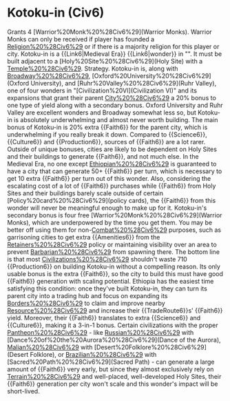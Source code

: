 # Kotoku-in (Civ6)

Grants 4 [Warrior%20Monk%20%28Civ6%29](Warrior Monks).
Warrior Monks can only be received if player has founded a [Religion%20%28Civ6%29](religion) or if there is a majority religion for this player or city.
Kotoku-in is a {{Link6|Medieval Era}} {{Link6|wonder}} in "". It must be built adjacent to a [Holy%20Site%20%28Civ6%29](Holy Site) with a [Temple%20%28Civ6%29](Temple).
Strategy.
Kotoku-in is, along with [Broadway%20%28Civ6%29](Broadway), [Oxford%20University%20%28Civ6%29](Oxford University), and [Ruhr%20Valley%20%28Civ6%29](Ruhr Valley), one of four wonders in "[Civilization%20VI](Civilization VI)" and its expansions that grant their parent [City%20%28Civ6%29](city) a 20% bonus to one type of yield along with a secondary bonus. Oxford University and Ruhr Valley are excellent wonders and Broadway somewhat less so, but Kotoku-in is absolutely underwhelming and almost never worth building.
The main bonus of Kotoku-in is 20% extra {{Faith6}} for the parent city, which is underwhelming if you really break it down. Compared to {{Science6}}, {{Culture6}} and {{Production6}}, sources of {{Faith6}} are a lot rarer. Outside of unique bonuses, cities are likely to be dependent on Holy Sites and their buildings to generate {{Faith6}}, and not much else. In the Medieval Era, no one except [Ethiopian%20%28Civ6%29](Ethiopia) is guaranteed to have a city that can generate 50+ {{Faith6}} per turn, which is necessary to get 10 extra {{Faith6}} per turn out of this wonder. Also, considering the escalating cost of a lot of {{Faith6}} purchases while {{Faith6}} from Holy Sites and their buildings barely scale outside of certain [Policy%20card%20%28Civ6%29](policy cards), the {{Faith6}} from this wonder will never be meaningful enough to make up for it.
Kotoku-in's secondary bonus is four free [Warrior%20Monk%20%28Civ6%29](Warrior Monks), which are underpowered by the time you get them. You may be better off using them for non-[Combat%20%28Civ6%29](combat) purposes, such as garrisoning cities to get extra {{Amenities6}} from the [Retainers%20%28Civ6%29](Retainers) policy or maintaining visibility over an area to prevent [Barbarian%20%28Civ6%29](Barbarians) from spawning there.
The bottom line is that most [Civilizations%20%28Civ6%29](civilizations) shouldn't waste 710 {{Production6}} on building Kotoku-in without a compelling reason. Its only usable bonus is the extra {{Faith6}}, so the city to build this must have good {{Faith6}} generation with scaling potential. Ethiopia has the easiest time satisfying this condition: once they've built Kotoku-in, they can turn its parent city into a trading hub and focus on expanding its [Borders%20%28Civ6%29](borders) to claim and improve nearby [Resource%20%28Civ6%29](resources) and increase their {{TradeRoute6}}s' {{Faith6}} yield. Moreover, their {{Faith6}} translates to extra {{Science6}} and {{Culture6}}, making it a 3-in-1 bonus. Certain civilizations with the proper [Pantheon%20%28Civ6%29](pantheons) - like [Russian%20%28Civ6%29](Russia) with [Dance%20of%20the%20Aurora%20%28Civ6%29](Dance of the Aurora), [Malian%20%28Civ6%29](Mali) with [Desert%20Folklore%20%28Civ6%29](Desert Folklore), or [Brazilian%20%28Civ6%29](Brazil) with [Sacred%20Path%20%28Civ6%29](Sacred Path) - can generate a large amount of {{Faith6}} very early, but since they almost exclusively rely on [Terrain%20%28Civ6%29](terrain) and well-placed, well-developed Holy Sites, their {{Faith6}} generation per city won't scale and this wonder's impact will be short-lived.